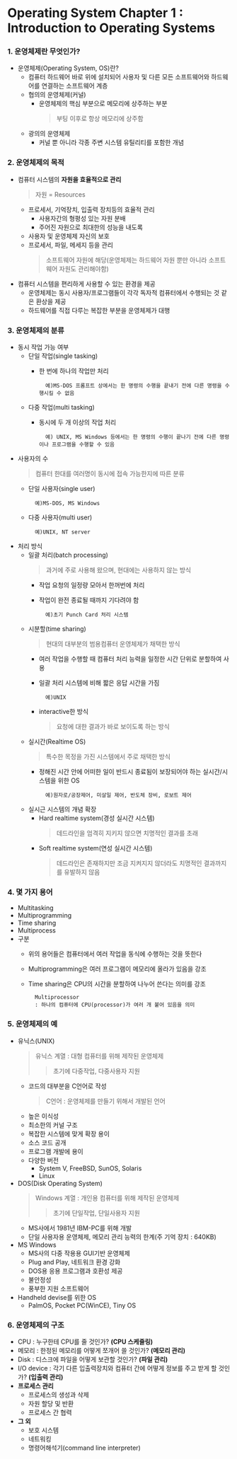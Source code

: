 # Operating System Chapter 1 : Introduction to Operating Systems

### 1. 운영체제란 무엇인가?
- 운영체제(Operating System, OS)란?
	- 컴퓨터 하드웨어 바로 위에 설치되어 사용자 및 다른 모든 소프트웨어와 하드웨어를 연결하는 소프트웨어 계층
	- 협의의 운영체제(커널)
		- 운영체제의 핵심 부분으로 메모리에 상주하는 부분
			> 부팅 이후로 항상 메모리에 상주함
	- 광의의 운영체제
		- 커널 뿐 아니라 각종 주변 시스템 유틸리티를 포함한 개념
### 2. 운영체제의 목적
- 컴퓨터 시스템의 **자원을 효율적으로 관리**
	> 자원 = Resources
	- 프로세서, 기억장치, 입출력 장치등의 효율적 관리
		- 사용자간의 형평성 있는 자원 분배
		- 주어진 자원으로 최대한의 성능을 내도록
	- 사용자 및 운영체제 자신의 보호
	- 프로세서, 파일, 메세지 등을 관리
		> 소프트웨어 자원에 해당(운영체제는 하드웨어 자원 뿐만 아니라 소프트웨어 자원도 관리해야함)
- 컴퓨터 시스템을 편리하게 사용할 수 있는 환경을 제공
	- 운영체제는 동시 사용자/프로그램들이 각각 독자적 컴퓨터에서 수행되는 것 같은 환상을 제공
	- 하드웨어를 직접 다루는 복잡한 부분을 운영체제가 대행
### 3. 운영체제의 분류
- 동시 작업 가능 여부
	- 단일 작업(single tasking)
		- 한 번에 하나의 작업만 처리

				예)MS-DOS 프롬프트 상에서는 한 명령의 수행을 끝내기 전에 다른 명령을 수행시킬 수 없음
	- 다중 작업(multi tasking)
		- 동시에 두 개 이상의 작업 처리

				예) UNIX, MS Windows 등에서는 한 명령의 수행이 끝나기 전에 다른 명령이나 프로그램을 수행할 수 있음
- 사용자의 수
	> 컴퓨터 한대를 여러명이 동시에 접속 가능한지에 따른 분류
	- 단일 사용자(single user)

			예)MS-DOS, MS Windows
	- 다중 사용자(multi user)

			예)UNIX, NT server
- 처리 방식
	- 일괄 처리(batch processing)
		> 과거에 주로 사용해 왔으며, 현대에는 사용하지 않는 방식
		- 작업 요청의 일정량 모아서 한꺼번에 처리
		- 작업이 완전 종료될 때까지 기다려야 함

				예)초기 Punch Card 처리 시스템
	- 시분할(time sharing)
		> 현대의 대부분의 범용컴퓨터 운영체제가 채택한 방식
		- 여러 작업을 수행할 때 컴퓨터 처리 능력을 일정한 시간 단위로 분할하여 사용
		- 일괄 처리 시스템에 비해 짧은 응답 시간을 가짐

				예)UNIX
		- interactive한 방식
			> 요청에 대한 결과가 바로 보이도록 하는 방식
	- 실시간(Realtime OS)
		> 특수한 목정을 가진 시스템에서 주로 채택한 방식
		- 정해진 시간 안에 어떠한 일이 반드시 종료됨이 보장되어야 하는 실시간/시스템을 위한 OS

				예)원자로/공장제어, 미살일 제어, 반도체 장비, 로보트 제어
	- 실시근 시스템의 개념 확장
		- Hard realtime system(경성 실시간 시스템)
			> 데드라인을 엄격히 지키지 않으면 치명적인 결과를 초래
		- Soft realtime system(연성 실시간 시스템)
			> 데드라인은 존재하지만 조금 지켜지지 않더라도 치명적인 결과까지를 유발하지 않음
### 4. 몇 가지 용어
- Multitasking
- Multiprogramming
- Time sharing
- Multiprocess
- 구분
	- 위의 용어들은 컴퓨터에서 여러 작업을 동식에 수행하는 것을 뜻한다
	- Multiprogramming은 여러 프로그램이 메모리에 올라가 있음을 강조
	- Time sharing은 CPU의 시간을 분할하여 나누어 쓴다는 의미를 강조

			Multiprocessor
			: 하나의 컴퓨터에 CPU(processor)가 여러 개 붙어 있음을 의미
### 5. 운영체제의 예
- 유닉스(UNIX)
	> 유닉스 계열 : 대형 컴퓨터를 위해 제작된 운영체제
	>> 초기에 다중작업, 다중사용자 지원
	- 코드의 대부분을 C언어로 작성
		> C언어 : 운영체제를 만들기 위해서 개발된 언어
	- 높은 이식성
	- 최소한의 커널 구조
	- 복잡한 시스템에 맞게 확장 용이
	- 소스 코드 공개
	- 프로그램 개발에 용이
	- 다양한 버전
		- System V, FreeBSD, SunOS, Solaris
		- Linux
- DOS(Disk Operating System)
	> Windows 계열 : 개인용 컴퓨터를 위해 제작된 운영체제
	>> 초기에 단일작업, 단일사용자 지원
	- MS사에서 1981년 IBM-PC를 위해 개발
	- 단일 사용자용 운영체제, 메모리 관리 능력의 한계(주 기억 장치 : 640KB)
- MS Windows
	- MS사의 다중 작용용 GUI기반 운영체제
	- Plug and Play, 네트워크 환경 강화
	- DOS용 응용 프로그램과 호환성 제공
	- 불안정성
	- 풍부한 지원 소프트웨어
- Handheld devise를 위한 OS
	- PalmOS, Pocket PC(WinCE), Tiny OS
### 6. 운영체제의 구조
- CPU : 누구한테 CPU를 줄 것인가? **(CPU 스케줄링)**
- 메모리 : 한정된 메모리를 어떻게 쪼개어 쓸 것인가? **(메모리 관리)**
- Disk : 디스크에 파일을 어떻게 보관할 것인가? **(파일 관리)**
- I/O device : 각기 다른 입출력장치와 컴퓨터 간에 어떻게 정보를 주고 받게 할 것인가? **(입출력 관리)**
- **프로세스 관리**
	- 프로세스의 생성과 삭제
	- 자원 할당 및 반환
	- 프로세스 간 협력
- **그 외**
	- 보호 시스템
	- 네트워킹
	- 명령어해석기(command line interpreter)
